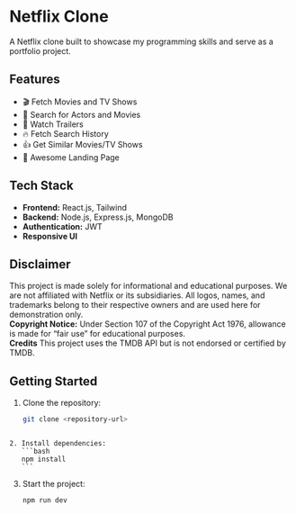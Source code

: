 # Netflix Clone

A Netflix clone built to showcase my programming skills and serve as a portfolio project.

## Features

- 🎬 Fetch Movies and TV Shows
- 🔎 Search for Actors and Movies
- 🎥 Watch Trailers
- 🔥 Fetch Search History
- 👍 Get Similar Movies/TV Shows
- 🙌 Awesome Landing Page

## Tech Stack

- **Frontend:** React.js, Tailwind
- **Backend:** Node.js, Express.js, MongoDB
- **Authentication:** JWT
- **Responsive UI**

## Disclaimer

This project is made solely for informational and educational purposes. We are not affiliated with Netflix or its subsidiaries. All logos, names, and trademarks belong to their respective owners and are used here for demonstration only.  
**Copyright Notice:** Under Section 107 of the Copyright Act 1976, allowance is made for “fair use” for educational purposes.  
**Credits** This project uses the TMDB API but is not endorsed or certified by TMDB.

## Getting Started

1. Clone the repository:
   ```bash
   git clone <repository-url>
   ```

````

2. Install dependencies:
   ```bash
   npm install
   ```

````

3. Start the project:
   ```bash
   npm run dev
   ```

```

```
